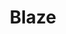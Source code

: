 ---
title: "Blaze"
draft: false
category: "High Performance"
weight: 4

product:
  id: "blaze"
  name: "Blaze"
  price: "33.60"

  customFields:
    - name: "RAM"
      type: "readonly"
      value: "8 GiB"

    - name: "STORAGE"
      type: "readonly"
      value: "80 GiB"

    - name: "nodemodel"
      type: "hidden"
      value: "m3"

    - name: "DATABASES"
      type: "readonly"
      value: 8

    - name: "SNAPSHOTS"
      type: "readonly"
      value: 30
      
    - name: "PANEL USERS"
      type: "readonly"
      value: 50
      
    - name: "SERVER TYPE"
      options: "vanilla|paper|fabric|spongevanilla|forge"


  selectedPlan: "monthly-plan"

  availablePlans:
    - id: "monthly-plan"
      name: "Monthly Subscription"
      frequency: "monthly"
      interval: 1
      itemPrice: 33.60
---